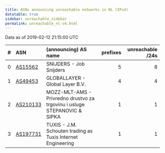 ```yaml
---
title: ASNs announcing unreachable networks in NL (IPv4)
datatable: true
sidebar: unreachable_sidebar
permalink: unreachable_nl-v4.html
---
```


Data as of 2019-02-12 21:15:00 UTC


<div class="datatable-begin"></div>

|   # | ASN                                      | (announcing) AS name                                                         |   prefixes |   unreachable /24s |
|----:|:-----------------------------------------|:-----------------------------------------------------------------------------|-----------:|-------------------:|
|   0 | [AS15562](unreachable_AS15562-v4.html)   | SNIJDERS - Job Snijders                                                      |          5 |                  8 |
|   1 | [AS49453](unreachable_AS49453-v4.html)   | GLOBALLAYER - Global Layer B.V.                                              |          4 |                  4 |
|   2 | [AS210133](unreachable_AS210133-v4.html) | MOZZ-MLT-AMS - Privredno drustvo za trgovinu i usluge STEPANOVIC &amp; SIPKA |          1 |                  1 |
|   3 | [AS197731](unreachable_AS197731-v4.html) | TUXIS - J.M. Schouten trading as Tuxis Internet Engineering                  |          1 |                  1 |

<div class="datatable-end"></div>